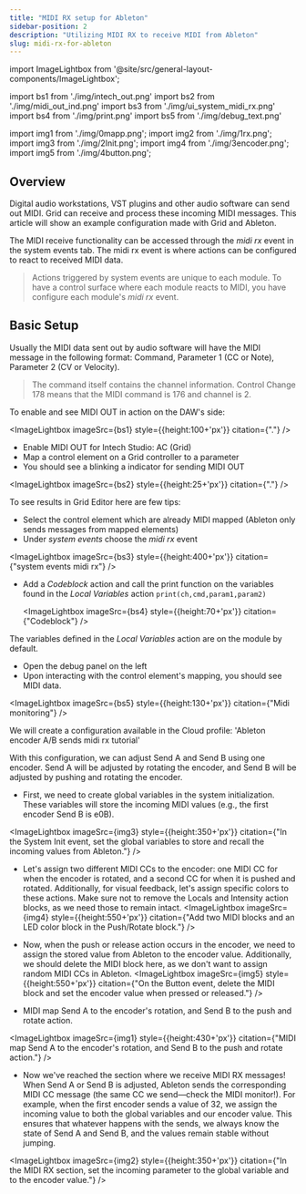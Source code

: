 ```yaml
---
title: "MIDI RX setup for Ableton"
sidebar-position: 2
description: "Utilizing MIDI RX to receive MIDI from Ableton"
slug: midi-rx-for-ableton
---
```


import ImageLightbox from '@site/src/general-layout-components/ImageLightbox';

import bs1 from './img/intech_out.png'
import bs2 from './img/midi_out_ind.png'
import bs3 from './img/ui_system_midi_rx.png'
import bs4 from './img/print.png'
import bs5 from './img/debug_text.png'

import img1 from './img/0mapp.png';
import img2 from './img/1rx.png';
import img3 from './img/2Init.png';
import img4 from './img/3encoder.png';
import img5 from './img/4button.png';

## Overview

Digital audio workstations, VST plugins and other audio software can send out MIDI. Grid can receive and process these incoming MIDI messages. This article will show an example configuration made with Grid and Ableton.

The MIDI receive functionality can be accessed through the _midi rx_ event in the system events tab. The midi rx event is where actions can be configured to react to received MIDI data.

> Actions triggered by system events are unique to each module. To have a control surface where each module reacts to MIDI, you have configure each module's _midi rx_ event.

## Basic Setup

Usually the MIDI data sent out by audio software will have the MIDI message in the following format: Command, Parameter 1 (CC or Note), Parameter 2 (CV or Velocity).

> The command itself contains the channel information. Control Change 178 means that the MIDI command is 176 and channel is 2.

To enable and see MIDI OUT in action on the DAW's side:

<ImageLightbox imageSrc={bs1} style={{height:100+'px'}} citation={"."} />

- Enable MIDI OUT for Intech Studio: AC (Grid)
- Map a control element on a Grid controller to a parameter
- You should see a blinking a indicator for sending MIDI OUT

<ImageLightbox imageSrc={bs2} style={{height:25+'px'}} citation={"."} />

To see results in Grid Editor here are few tips:

- Select the control element which are already MIDI mapped (Ableton only sends messages from mapped elements)
- Under _system events_ choose the _midi rx_ event

<ImageLightbox imageSrc={bs3} style={{height:400+'px'}} citation={"system events midi rx"} />

- Add a _Codeblock_ action and call the print function on the variables found in the _Local Variables_ action
  `print(ch,cmd,param1,param2)`

  <ImageLightbox imageSrc={bs4} style={{height:70+'px'}} citation={"Codeblock"} />

The variables defined in the _Local Variables_ action are on the module by default.

- Open the debug panel on the left
- Upon interacting with the control element's mapping, you should see MIDI data.

<ImageLightbox imageSrc={bs5} style={{height:130+'px'}} citation={"Midi monitoring"} />

We will create a configuration available in the Cloud profile: 'Ableton encoder A/B sends midi rx tutorial'

With this configuration, we can adjust Send A and Send B using one encoder. Send A will be adjusted by rotating the encoder, and Send B will be adjusted by pushing and rotating the encoder.

- First, we need to create global variables in the system initialization. These variables will store the incoming MIDI values (e.g., the first encoder Send B is e0B).

<ImageLightbox imageSrc={img3} style={{height:350+'px'}} citation={"In the System Init event, set the global variables to store and recall the incoming values from Ableton."} />

- Let's assign two different MIDI CCs to the encoder: one MIDI CC for when the encoder is rotated, and a second CC for when it is pushed and rotated. Additionally, for visual feedback, let's assign specific colors to these actions. Make sure not to remove the Locals and Intensity action blocks, as we need those to remain intact.
  <ImageLightbox imageSrc={img4} style={{height:550+'px'}} citation={"Add two MIDI blocks and an LED color block in the Push/Rotate block."} />

- Now, when the push or release action occurs in the encoder, we need to assign the stored value from Ableton to the encoder value. Additionally, we should delete the MIDI block here, as we don't want to assign random MIDI CCs in Ableton.
  <ImageLightbox imageSrc={img5} style={{height:550+'px'}} citation={"On the Button event, delete the MIDI block and set the encoder value when pressed or released."} />

- MIDI map Send A to the encoder's rotation, and Send B to the push and rotate action.

<ImageLightbox imageSrc={img1} style={{height:430+'px'}} citation={"MIDI map Send A to the encoder's rotation, and Send B to the push and rotate action."} />

- Now we've reached the section where we receive MIDI RX messages! When Send A or Send B is adjusted, Ableton sends the corresponding MIDI CC message (the same CC we send—check the MIDI monitor!). For example, when the first encoder sends a value of 32, we assign the incoming value to both the global variables and our encoder value. This ensures that whatever happens with the sends, we always know the state of Send A and Send B, and the values remain stable without jumping.

<ImageLightbox imageSrc={img2} style={{height:350+'px'}} citation={"In the MIDI RX section, set the incoming parameter to the global variable and to the encoder value."} />
